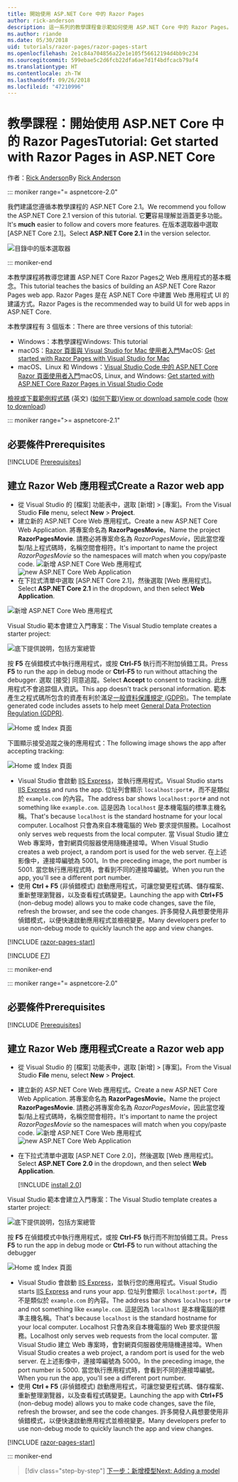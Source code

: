 ```yaml
---
title: 開始使用 ASP.NET Core 中的 Razor Pages
author: rick-anderson
description: 這一系列的教學課程會示範如何使用 ASP.NET Core 中的 Razor Pages。 了解如何建立模型、產生 Razor Pages 的程式碼、使用 Entity Framework Core 和 SQL Server 進行資料存取、新增搜尋功能、新增輸入驗證以及使用移轉來更新模型。
ms.author: riande
ms.date: 05/30/2018
uid: tutorials/razor-pages/razor-pages-start
ms.openlocfilehash: 2e1c84a704856a22e1e105f56612194d4bb9c234
ms.sourcegitcommit: 599ebae5c2d6fcb22dfa6ae7d1f4bdfcacb79af4
ms.translationtype: HT
ms.contentlocale: zh-TW
ms.lasthandoff: 09/26/2018
ms.locfileid: "47210996"
---
```

# <a name="tutorial-get-started-with-razor-pages-in-aspnet-core"></a><span data-ttu-id="8cf1d-104">教學課程：開始使用 ASP.NET Core 中的 Razor Pages</span><span class="sxs-lookup"><span data-stu-id="8cf1d-104">Tutorial: Get started with Razor Pages in ASP.NET Core</span></span>

<span data-ttu-id="8cf1d-105">作者：[Rick Anderson](https://twitter.com/RickAndMSFT)</span><span class="sxs-lookup"><span data-stu-id="8cf1d-105">By [Rick Anderson](https://twitter.com/RickAndMSFT)</span></span>

::: moniker range="= aspnetcore-2.0"

<span data-ttu-id="8cf1d-106">我們建議您遵循本教學課程的 ASP.NET Core 2.1。</span><span class="sxs-lookup"><span data-stu-id="8cf1d-106">We recommend you follow the ASP.NET Core 2.1 version of this tutorial.</span></span> <span data-ttu-id="8cf1d-107">它**更**容易理解並涵蓋更多功能。</span><span class="sxs-lookup"><span data-stu-id="8cf1d-107">It's **much** easier to follow and covers more features.</span></span> <span data-ttu-id="8cf1d-108">在版本選取器中選取 [ASP.NET Core 2.1]。</span><span class="sxs-lookup"><span data-stu-id="8cf1d-108">Select **ASP.NET Core 2.1** in the version selector.</span></span>

![目錄中的版本選取器](razor-pages-start/_static/v21.png)

::: moniker-end

<span data-ttu-id="8cf1d-110">本教學課程將教導您建置 ASP.NET Core Razor Pages之 Web 應用程式的基本概念。</span><span class="sxs-lookup"><span data-stu-id="8cf1d-110">This tutorial teaches the basics of building an ASP.NET Core Razor Pages web app.</span></span> <span data-ttu-id="8cf1d-111">Razor Pages 是在 ASP.NET Core 中建置 Web 應用程式 UI 的建議方式。</span><span class="sxs-lookup"><span data-stu-id="8cf1d-111">Razor Pages is the recommended way to build UI for web apps in ASP.NET Core.</span></span>

<span data-ttu-id="8cf1d-112">本教學課程有 3 個版本：</span><span class="sxs-lookup"><span data-stu-id="8cf1d-112">There are three versions of this tutorial:</span></span>

* <span data-ttu-id="8cf1d-113">Windows：本教學課程</span><span class="sxs-lookup"><span data-stu-id="8cf1d-113">Windows: This tutorial</span></span>
* <span data-ttu-id="8cf1d-114">macOS：[Razor 頁面與 Visual Studio for Mac 使用者入門](xref:tutorials/razor-pages-mac/razor-pages-start)</span><span class="sxs-lookup"><span data-stu-id="8cf1d-114">MacOS: [Get started with Razor Pages with Visual Studio for Mac](xref:tutorials/razor-pages-mac/razor-pages-start)</span></span>
* <span data-ttu-id="8cf1d-115">macOS、Linux 和 Windows：[Visual Studio Code 中的 ASP.NET Core Razor 頁面使用者入門](xref:tutorials/razor-pages-vsc/razor-pages-start)</span><span class="sxs-lookup"><span data-stu-id="8cf1d-115">macOS, Linux, and Windows: [Get started with ASP.NET Core Razor Pages in Visual Studio Code](xref:tutorials/razor-pages-vsc/razor-pages-start)</span></span>

<span data-ttu-id="8cf1d-116">[檢視或下載範例程式碼](https://github.com/aspnet/Docs/tree/master/aspnetcore/tutorials/razor-pages/razor-pages-start/sample) \(英文\) ([如何下載](xref:tutorials/index#how-to-download-a-sample))</span><span class="sxs-lookup"><span data-stu-id="8cf1d-116">[View or download sample code](https://github.com/aspnet/Docs/tree/master/aspnetcore/tutorials/razor-pages/razor-pages-start/sample) ([how to download](xref:tutorials/index#how-to-download-a-sample))</span></span>

::: moniker range=">= aspnetcore-2.1"

## <a name="prerequisites"></a><span data-ttu-id="8cf1d-117">必要條件</span><span class="sxs-lookup"><span data-stu-id="8cf1d-117">Prerequisites</span></span>

[!INCLUDE [Prerequisites](~/includes/net-core-prereqs-windows.md)]

## <a name="create-a-razor-web-app"></a><span data-ttu-id="8cf1d-118">建立 Razor Web 應用程式</span><span class="sxs-lookup"><span data-stu-id="8cf1d-118">Create a Razor web app</span></span>

* <span data-ttu-id="8cf1d-119">從 Visual Studio 的 [檔案] 功能表中，選取 [新增] > [專案]。</span><span class="sxs-lookup"><span data-stu-id="8cf1d-119">From the Visual Studio **File** menu, select **New** > **Project**.</span></span>
* <span data-ttu-id="8cf1d-120">建立新的 ASP.NET Core Web 應用程式。</span><span class="sxs-lookup"><span data-stu-id="8cf1d-120">Create a new ASP.NET Core Web Application.</span></span> <span data-ttu-id="8cf1d-121">將專案命名為 **RazorPagesMovie**。</span><span class="sxs-lookup"><span data-stu-id="8cf1d-121">Name the project **RazorPagesMovie**.</span></span> <span data-ttu-id="8cf1d-122">請務必將專案命名為 *RazorPagesMovie*，因此當您複製/貼上程式碼時，名稱空間會相符。</span><span class="sxs-lookup"><span data-stu-id="8cf1d-122">It's important to name the project *RazorPagesMovie* so the namespaces will match when you copy/paste code.</span></span>
 <span data-ttu-id="8cf1d-123">![新增 ASP.NET Core Web 應用程式](razor-pages-start/_static/np_2.1.png)</span><span class="sxs-lookup"><span data-stu-id="8cf1d-123">![new ASP.NET Core Web Application](razor-pages-start/_static/np_2.1.png)</span></span>
* <span data-ttu-id="8cf1d-124">在下拉式清單中選取 [ASP.NET Core 2.1]，然後選取 [Web 應用程式]。</span><span class="sxs-lookup"><span data-stu-id="8cf1d-124">Select **ASP.NET Core 2.1** in the dropdown, and then select **Web Application**.</span></span>

 ![新增 ASP.NET Core Web 應用程式](razor-pages-start/_static/np_2_2.1.png)

<span data-ttu-id="8cf1d-126">Visual Studio 範本會建立入門專案：</span><span class="sxs-lookup"><span data-stu-id="8cf1d-126">The Visual Studio template creates a starter project:</span></span>

![底下提供說明，包括方案總管](razor-pages-start/_static/se2.1.png)

<span data-ttu-id="8cf1d-128">按 **F5** 在偵錯模式中執行應用程式，或按 **Ctrl-F5** 執行而不附加偵錯工具。</span><span class="sxs-lookup"><span data-stu-id="8cf1d-128">Press **F5** to run the app in debug mode or **Ctrl-F5** to run without attaching the debugger.</span></span> <span data-ttu-id="8cf1d-129">選取 [接受] 同意追蹤。</span><span class="sxs-lookup"><span data-stu-id="8cf1d-129">Select **Accept** to consent to tracking.</span></span> <span data-ttu-id="8cf1d-130">此應用程式不會追踪個人資訊。</span><span class="sxs-lookup"><span data-stu-id="8cf1d-130">This app doesn't track personal information.</span></span> <span data-ttu-id="8cf1d-131">範本產生之程式碼所包含的資產有利於滿足[一般資料保護規定 (GDPR)](xref:security/gdpr)。</span><span class="sxs-lookup"><span data-stu-id="8cf1d-131">The template generated code includes assets to help meet [General Data Protection Regulation (GDPR)](xref:security/gdpr).</span></span>

![Home 或 Index 頁面](razor-pages-start/_static/homeGDPR.png)

<span data-ttu-id="8cf1d-133">下圖顯示接受追蹤之後的應用程式：</span><span class="sxs-lookup"><span data-stu-id="8cf1d-133">The following image shows the app after accepting tracking:</span></span>

![Home 或 Index 頁面](razor-pages-start/_static/home2.1.png)

* <span data-ttu-id="8cf1d-135">Visual Studio 會啟動 [IIS Express](/iis/extensions/introduction-to-iis-express/iis-express-overview)，並執行應用程式。</span><span class="sxs-lookup"><span data-stu-id="8cf1d-135">Visual Studio starts [IIS Express](/iis/extensions/introduction-to-iis-express/iis-express-overview) and runs the app.</span></span> <span data-ttu-id="8cf1d-136">位址列會顯示 `localhost:port#`，而不是類似於 `example.com` 的內容。</span><span class="sxs-lookup"><span data-stu-id="8cf1d-136">The address bar shows `localhost:port#` and not something like `example.com`.</span></span> <span data-ttu-id="8cf1d-137">這是因為 `localhost` 是本機電腦的標準主機名稱。</span><span class="sxs-lookup"><span data-stu-id="8cf1d-137">That's because `localhost` is the standard hostname for your local computer.</span></span> <span data-ttu-id="8cf1d-138">Localhost 只會為來自本機電腦的 Web 要求提供服務。</span><span class="sxs-lookup"><span data-stu-id="8cf1d-138">Localhost only serves web requests from the local computer.</span></span> <span data-ttu-id="8cf1d-139">當 Visual Studio 建立 Web 專案時，會對網頁伺服器使用隨機連接埠。</span><span class="sxs-lookup"><span data-stu-id="8cf1d-139">When Visual Studio creates a web project, a random port is used for the web server.</span></span> <span data-ttu-id="8cf1d-140">在上述影像中，連接埠編號為 5001。</span><span class="sxs-lookup"><span data-stu-id="8cf1d-140">In the preceding image, the port number is 5001.</span></span> <span data-ttu-id="8cf1d-141">當您執行應用程式時，會看到不同的連接埠編號。</span><span class="sxs-lookup"><span data-stu-id="8cf1d-141">When you run the app, you'll see a different port number.</span></span>
* <span data-ttu-id="8cf1d-142">使用 **Ctrl + F5** (非偵錯模式) 啟動應用程式，可讓您變更程式碼、儲存檔案、重新整理瀏覽器，以及查看程式碼變更。</span><span class="sxs-lookup"><span data-stu-id="8cf1d-142">Launching the app with **Ctrl+F5** (non-debug mode) allows you to make code changes, save the file, refresh the browser, and see the code changes.</span></span> <span data-ttu-id="8cf1d-143">許多開發人員想要使用非偵錯模式，以便快速啟動應用程式並檢視變更。</span><span class="sxs-lookup"><span data-stu-id="8cf1d-143">Many developers prefer to use non-debug mode to quickly launch the app and view changes.</span></span>

[!INCLUDE [razor-pages-start](~/includes/RP/2.1/razor-pages-start.md)]

[!INCLUDE [F7](~/includes/RP/F7.md)]

::: moniker-end

::: moniker range="= aspnetcore-2.0"

## <a name="prerequisites"></a><span data-ttu-id="8cf1d-144">必要條件</span><span class="sxs-lookup"><span data-stu-id="8cf1d-144">Prerequisites</span></span>

[!INCLUDE [Prerequisites](~/includes/net-core-prereqs-windows.md)]

## <a name="create-a-razor-web-app"></a><span data-ttu-id="8cf1d-145">建立 Razor Web 應用程式</span><span class="sxs-lookup"><span data-stu-id="8cf1d-145">Create a Razor web app</span></span>

* <span data-ttu-id="8cf1d-146">從 Visual Studio 的 [檔案] 功能表中，選取 [新增] > [專案]。</span><span class="sxs-lookup"><span data-stu-id="8cf1d-146">From the Visual Studio **File** menu, select **New** > **Project**.</span></span>
* <span data-ttu-id="8cf1d-147">建立新的 ASP.NET Core Web 應用程式。</span><span class="sxs-lookup"><span data-stu-id="8cf1d-147">Create a new ASP.NET Core Web Application.</span></span> <span data-ttu-id="8cf1d-148">將專案命名為 **RazorPagesMovie**。</span><span class="sxs-lookup"><span data-stu-id="8cf1d-148">Name the project **RazorPagesMovie**.</span></span> <span data-ttu-id="8cf1d-149">請務必將專案命名為 *RazorPagesMovie*，因此當您複製/貼上程式碼時，名稱空間會相符。</span><span class="sxs-lookup"><span data-stu-id="8cf1d-149">It's important to name the project *RazorPagesMovie* so the namespaces will match when you copy/paste code.</span></span>
  <span data-ttu-id="8cf1d-150">![新增 ASP.NET Core Web 應用程式](../../razor-pages/index/_static/np.png)</span><span class="sxs-lookup"><span data-stu-id="8cf1d-150">![new ASP.NET Core Web Application](../../razor-pages/index/_static/np.png)</span></span>
* <span data-ttu-id="8cf1d-151">在下拉式清單中選取 [ASP.NET Core 2.0]，然後選取 [Web 應用程式]。</span><span class="sxs-lookup"><span data-stu-id="8cf1d-151">Select **ASP.NET Core 2.0** in the dropdown, and then select **Web Application**.</span></span>

  [!INCLUDE [install 2.0](~/includes/dotnetcore-on-dotnetfx-vs.md)]

<span data-ttu-id="8cf1d-152">Visual Studio 範本會建立入門專案：</span><span class="sxs-lookup"><span data-stu-id="8cf1d-152">The Visual Studio template creates a starter project:</span></span>

![底下提供說明，包括方案總管](razor-pages-start/_static/se.png)

<span data-ttu-id="8cf1d-154">按 **F5** 在偵錯模式中執行應用程式，或按 **Ctrl-F5** 執行而不附加偵錯工具。</span><span class="sxs-lookup"><span data-stu-id="8cf1d-154">Press **F5** to run the app in debug mode or **Ctrl-F5** to run without attaching the debugger</span></span>

![Home 或 Index 頁面](razor-pages-start/_static/home.png)

* <span data-ttu-id="8cf1d-156">Visual Studio 會啟動 [IIS Express](/iis/extensions/introduction-to-iis-express/iis-express-overview)，並執行您的應用程式。</span><span class="sxs-lookup"><span data-stu-id="8cf1d-156">Visual Studio starts [IIS Express](/iis/extensions/introduction-to-iis-express/iis-express-overview) and runs your app.</span></span> <span data-ttu-id="8cf1d-157">位址列會顯示 `localhost:port#`，而不是類似於 `example.com` 的內容。</span><span class="sxs-lookup"><span data-stu-id="8cf1d-157">The address bar shows `localhost:port#` and not something like `example.com`.</span></span> <span data-ttu-id="8cf1d-158">這是因為 `localhost` 是本機電腦的標準主機名稱。</span><span class="sxs-lookup"><span data-stu-id="8cf1d-158">That's because `localhost` is the standard hostname for your local computer.</span></span> <span data-ttu-id="8cf1d-159">Localhost 只會為來自本機電腦的 Web 要求提供服務。</span><span class="sxs-lookup"><span data-stu-id="8cf1d-159">Localhost only serves web requests from the local computer.</span></span> <span data-ttu-id="8cf1d-160">當 Visual Studio 建立 Web 專案時，會對網頁伺服器使用隨機連接埠。</span><span class="sxs-lookup"><span data-stu-id="8cf1d-160">When Visual Studio creates a web project, a random port is used for the web server.</span></span> <span data-ttu-id="8cf1d-161">在上述影像中，連接埠編號為 5000。</span><span class="sxs-lookup"><span data-stu-id="8cf1d-161">In the preceding image, the port number is 5000.</span></span> <span data-ttu-id="8cf1d-162">當您執行應用程式時，會看到不同的連接埠編號。</span><span class="sxs-lookup"><span data-stu-id="8cf1d-162">When you run the app, you'll see a different port number.</span></span>
* <span data-ttu-id="8cf1d-163">使用 **Ctrl + F5** (非偵錯模式) 啟動應用程式，可讓您變更程式碼、儲存檔案、重新整理瀏覽器，以及查看程式碼變更。</span><span class="sxs-lookup"><span data-stu-id="8cf1d-163">Launching the app with **Ctrl+F5** (non-debug mode) allows you to make code changes, save the file, refresh the browser, and see the code changes.</span></span> <span data-ttu-id="8cf1d-164">許多開發人員想要使用非偵錯模式，以便快速啟動應用程式並檢視變更。</span><span class="sxs-lookup"><span data-stu-id="8cf1d-164">Many developers prefer to use non-debug mode to quickly launch the app and view changes.</span></span>

[!INCLUDE [razor-pages-start](~/includes/RP/razor-pages-start.md)]

::: moniker-end

> [!div class="step-by-step"]
> [<span data-ttu-id="8cf1d-165">下一步：新增模型</span><span class="sxs-lookup"><span data-stu-id="8cf1d-165">Next: Adding a model</span></span>](xref:tutorials/razor-pages/model)
